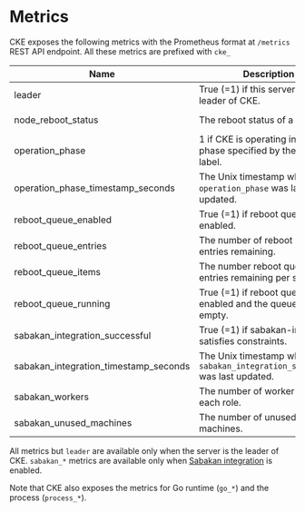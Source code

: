 Metrics
=======

CKE exposes the following metrics with the Prometheus format at `/metrics` REST API endpoint.  All these metrics are prefixed with `cke_`

| Name                                  | Description                                                                | Type  | Labels           |
| ------------------------------------- | -------------------------------------------------------------------------- | ----- | ---------------- |
| leader                                | True (=1) if this server is the leader of CKE.                             | Gauge |                  |
| node_reboot_status                    | The reboot status of a node.                                               | Gauge | `node`, `status` |
| operation_phase                       | 1 if CKE is operating in the phase specified by the `phase` label.         | Gauge | `phase`          |
| operation_phase_timestamp_seconds     | The Unix timestamp when `operation_phase` was last updated.                | Gauge |                  |
| reboot_queue_enabled                  | True (=1) if reboot queue is enabled.                                      | Gauge |                  |
| reboot_queue_entries                  | The number of reboot queue entries remaining.                              | Gauge |                  |
| reboot_queue_items                    | The number reboot queue entries remaining per status.                      | Gauge | `status`         |
| reboot_queue_running                  | True (=1) if reboot queue is enabled and the queue is not empty.           | Gauge |                  |
| sabakan_integration_successful        | True (=1) if sabakan-integration satisfies constraints.                    | Gauge |                  |
| sabakan_integration_timestamp_seconds | The Unix timestamp when `sabakan_integration_successful` was last updated. | Gauge |                  |
| sabakan_workers                       | The number of worker nodes for each role.                                  | Gauge | `role`           |
| sabakan_unused_machines               | The number of unused machines.                                             | Gauge |                  |

All metrics but `leader` are available only when the server is the leader of CKE.
`sabakan_*` metrics are available only when [Sabakan integration](sabakan-integration.md) is enabled.

Note that CKE also exposes the metrics for Go runtime (`go_*`) and the process (`process_*`).
